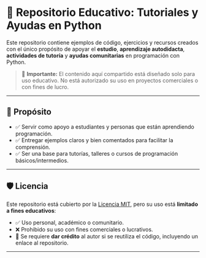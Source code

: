 # 🧠 Repositorio Educativo: Tutoriales y Ayudas en Python

Este repositorio contiene ejemplos de código, ejercicios y recursos creados con el único propósito de apoyar el **estudio**, **aprendizaje autodidacta**, **actividades de tutoría** y **ayudas comunitarias** en programación con Python.

> 📌 **Importante:** El contenido aquí compartido está diseñado solo para uso educativo. No está autorizado su uso en proyectos comerciales o con fines de lucro.

---

## 🎯 Propósito

- ✅ Servir como apoyo a estudiantes y personas que están aprendiendo programación.
- ✅ Entregar ejemplos claros y bien comentados para facilitar la comprensión.
- ✅ Ser una base para tutorías, talleres o cursos de programación básicos/intermedios.

---

## 🛡️ Licencia

Este repositorio está cubierto por la [Licencia MIT](LICENSE), pero su uso está **limitado a fines educativos**:

- ✅ Uso personal, académico o comunitario.
- ❌ Prohibido su uso con fines comerciales o lucrativos.
- 📌 Se requiere **dar crédito** al autor si se reutiliza el código, incluyendo un enlace al repositorio.

---

